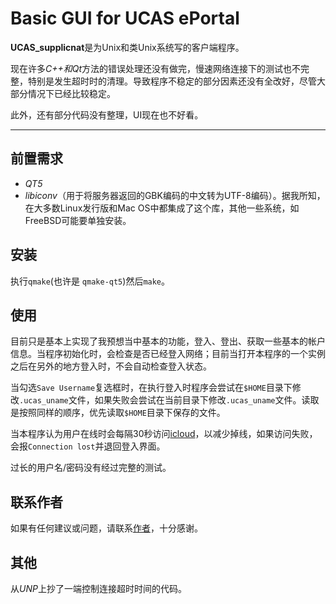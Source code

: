# Basic GUI for UCAS ePortal

**UCAS_supplicnat**是为Unix和类Unix系统写的客户端程序。

现在许多*C++*和*Qt*方法的错误处理还没有做完，慢速网络连接下的测试也不完整，特别是发生超时时的清理。导致程序不稳定的部分因素还没有全改好，尽管大部分情况下已经比较稳定。

此外，还有部分代码没有整理，UI现在也不好看。

-------------------

## 前置需求

- *QT5*
- *libiconv*（用于将服务器返回的GBK编码的中文转为UTF-8编码）。据我所知，在大多数Linux发行版和Mac OS中都集成了这个库，其他一些系统，如FreeBSD可能要单独安装。

## 安装

执行`qmake`(也许是 `qmake-qt5`)然后`make`。

## 使用

目前只是基本上实现了我预想当中基本的功能，登入、登出、获取一些基本的帐户信息。当程序初始化时，会检查是否已经登入网络；目前当打开本程序的一个实例之后在另外的地方登入时，不会自动检查登入状态。

当勾选`Save Username`复选框时，在执行登入时程序会尝试在`$HOME`目录下修改`.ucas_uname`文件，如果失败会尝试在当前目录下修改`.ucas_uname`文件。读取是按照同样的顺序，优先读取`$HOME`目录下保存的文件。

当本程序认为用户在线时会每隔30秒访问[icloud](http://www.icloud.com)，以减少掉线，如果访问失败，会报`Connection lost`并退回登入界面。

过长的用户名/密码没有经过完整的测试。

## 联系作者

如果有任何建议或问题，请联系[作者](mailto:gzstzsj@gmail.com)，十分感谢。

## 其他

从*UNP*上抄了一端控制连接超时时间的代码。
